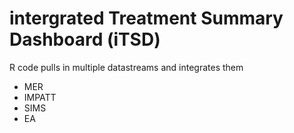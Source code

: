 # intergrated Treatment Summary Dashboard (iTSD) 
R code pulls in multiple datastreams and integrates them
- MER
- IMPATT
- SIMS
- EA

